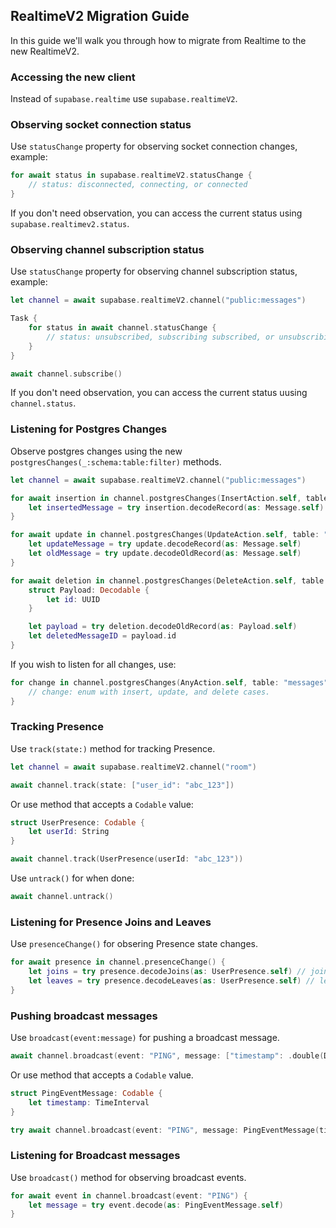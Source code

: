 ## RealtimeV2 Migration Guide

In this guide we'll walk you through how to migrate from Realtime to the new RealtimeV2.

### Accessing the new client

Instead of `supabase.realtime` use `supabase.realtimeV2`.

### Observing socket connection status

Use `statusChange` property for observing socket connection changes, example:

```swift
for await status in supabase.realtimeV2.statusChange {
    // status: disconnected, connecting, or connected
}
```

If you don't need observation, you can access the current status using `supabase.realtimev2.status`.

### Observing channel subscription status

Use `statusChange` property for observing channel subscription status, example:

```swift
let channel = await supabase.realtimeV2.channel("public:messages")

Task {
    for status in await channel.statusChange {
        // status: unsubscribed, subscribing subscribed, or unsubscribing.
    }
}

await channel.subscribe()
```

If you don't need observation, you can access the current status uusing `channel.status`.

### Listening for Postgres Changes

Observe postgres changes using the new `postgresChanges(_:schema:table:filter)` methods.

```swift
let channel = await supabase.realtimeV2.channel("public:messages")

for await insertion in channel.postgresChanges(InsertAction.self, table: "messages") {
    let insertedMessage = try insertion.decodeRecord(as: Message.self)
}

for await update in channel.postgresChanges(UpdateAction.self, table: "messages") {
    let updateMessage = try update.decodeRecord(as: Message.self)
    let oldMessage = try update.decodeOldRecord(as: Message.self)
}

for await deletion in channel.postgresChanges(DeleteAction.self, table: "messages") {
    struct Payload: Decodable {
        let id: UUID
    }

    let payload = try deletion.decodeOldRecord(as: Payload.self)
    let deletedMessageID = payload.id
}
```

If you wish to listen for all changes, use:

```swift
for change in channel.postgresChanges(AnyAction.self, table: "messages") {
    // change: enum with insert, update, and delete cases.
}
```

### Tracking Presence

Use `track(state:)` method for tracking Presence.

```swift
let channel = await supabase.realtimeV2.channel("room")

await channel.track(state: ["user_id": "abc_123"])
```

Or use method that accepts a `Codable` value:

```swift
struct UserPresence: Codable {
    let userId: String
}

await channel.track(UserPresence(userId: "abc_123"))
```

Use `untrack()` for when done:

```swift
await channel.untrack()
```

### Listening for Presence Joins and Leaves

Use `presenceChange()` for obsering Presence state changes.

```swift
for await presence in channel.presenceChange() {
    let joins = try presence.decodeJoins(as: UserPresence.self) // joins is [UserPresence]
    let leaves = try presence.decodeLeaves(as: UserPresence.self) // leaves is [UserPresence]
}
```


### Pushing broadcast messages

Use `broadcast(event:message)` for pushing a broadcast message.

```swift
await channel.broadcast(event: "PING", message: ["timestamp": .double(Date.now.timeIntervalSince1970)])
```

Or use method that accepts a `Codable` value.

```swift
struct PingEventMessage: Codable {
    let timestamp: TimeInterval
}

try await channel.broadcast(event: "PING", message: PingEventMessage(timestamp: Date.now.timeIntervalSince1970))
```

### Listening for Broadcast messages

Use `broadcast()` method for observing broadcast events.

```swift
for await event in channel.broadcast(event: "PING") {
    let message = try event.decode(as: PingEventMessage.self)
}
```